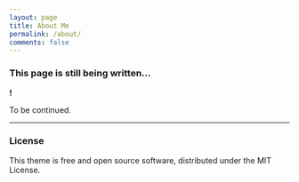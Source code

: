```yaml
---
layout: page
title: About Me
permalink: /about/
comments: false
---
```

### This page is still being written...


**!**

To be continued.

---

### License

This theme is free and open source software, distributed under the MIT License.
